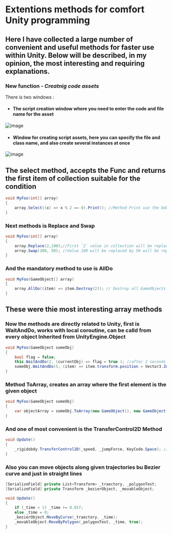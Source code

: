 # Extentions methods for comfort Unity programming
## Here I have collected a large number of convenient and useful methods for faster use within Unity. Below will be described, in my opinion, the most interesting and requiring explanations.
### New function - ***Creatnig code assets***
There is two windows :

- #### The script creation window where you need to enter the code and file name for the asset
  
![image](https://github.com/Alastor606/Unity-Code-Helper/assets/114815838/0a0d0979-4c91-415f-8891-04ecb32dcf0d)

- #### Window for creating script assets, here you can specify the file and class name, and also create several instances at once

![image](https://github.com/Alastor606/Unity-Code-Helper/assets/114815838/5f3ec148-28fa-45b9-ab48-2785257b242e)


## The select method, accepts the Func<T> and returns the first item of collection suitable for the condition
```cs
void MyFoo(int[] array)
{
    array.Select((x) => x % 2 == 0).Print(); //Method Print use the Debug.Log for display value in console
}
```
### Next methods is Replace and Swap 
```cs
void MyFoo(int[] array)
{
    array.Replace(2,100);//First `2` value in collection will be replaced to `1000`
    array.Swap(100, 50); //Value 100 will be replaced by 50 will be replaced by previous position 100
}
```
### And the mandatory method to use is AllDo

```cs
void MyFoo(GameObject[] array)
{
    array.AllDo((item) => item.Destroy(2)); // Destroy all GameObjects from array in 2 seconds
}
```
## These were thie most interesting array methods
### Now the methods are directly related to Unity, first is WaitAndDo, works with local coroutine, can be calld from every object Inherited from UnityEngine.Object
```cs
void MyFoo(GameObject someObj)
{
    bool flag = false;
    this.WaitAndDo(2, (currentObj) => flag = true ); //after 2 seconds flag will become true
    someObj.WaitAndDo(5, (item) => item.transform.position = Vector3.Zero);
}
```
### Method ToArray, creates an array where the first element is the given object
```cs
void MyFoo(GameObject someObj)
{
    var objectArray = someObj.ToArray(new GameObject(), new GameObject()); // Take params for the new objects
}
```

### And one of most convenient is the TransferControl2D Method
```cs
void Update()
{
    _rigidobdy.TransferControl2D(_speed, _jumpForce, KeyCode.Space); // Must be called only in Update
}
```

### Also you can move objects along given trajectories bu Bezier curve and just in straight lines
```cs
[SerializeField] private List<Transform> _traectory, _polygonTest;
[SerializeField] private Transform _bezierObject, _movableObject;

void Update()
{
    if (_time < 1) _time += 0.01f;
    else _time = 0;
    _bezierObject.MoveByCurve(_traectory, _time);
    _movableObject.MoveByPolygon(_polygonTest, _time, true);
}
```

